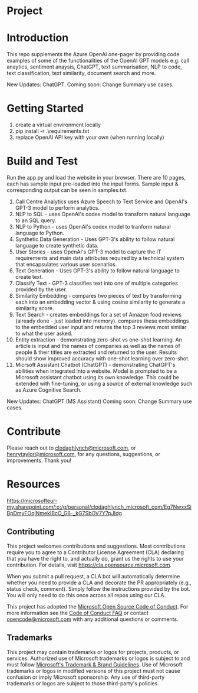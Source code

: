 # Project

# Introduction 
This repo supplements the Azure OpenAI one-pager by providing code examples of some of the functionalities of the OpenAI GPT models e.g. call anaytics, sentiment anaysis, ChatGPT, text summarisation, NLP to code, text classification, text similarity, document search and more. 

New Updates: ChatGPT.
Coming soon: Change Summary use cases.

# Getting Started
1.	create a virtual environment locally
2.  pip install -r .\requirements.txt
3.	replace OpenAI API key with your own (when running locally)

# Build and Test
Run the app.py and load the website in your browser.
There are 10 pages, each has sample input pre-loaded into the input forms. Sample input & corresponding output can be seen in samples.txt.
1.  Call Centre Analytics uses Azure Speech to Text Service and OpenAI's GPT-3 model to perform analytics.
2.  NLP to SQL - uses OpenAI's codex model to transform natural language to an SQL query.
3.  NLP to Python - uses OpenAI's codex model to tranform natural language to Python.
4.  Synthetic Data Generation - Uses GPT-3's ability to follow natural language to create synthetic data.
5.  User Stories - uses OpenAI's GPT-3 model to capture the IT requirements and main data attributes required by a technical system that encapsulates various user scenarios.
6.  Text Generation -  Uses GPT-3's ability to follow natural language to create text.
7.  Classify Text -  GPT-3 classifies text into one of multiple categories provided by the user.
8.  Similarity Embedding - compares two pieces of text by transforming each into an embedding vector & using cosine similarity to generate a similarity score.
9.  Text Search - creates embeddings for a set of Amazon food reviews (already done - just loaded into memory). compares these embeddings to the embedded user input and returns the top 3 reviews most similar to what the user asked.
10. Entity extraction - demonstrating zero-shot vs one-shot learning. An article is input and the names of companies as well as the names of people & their titles are extracted and returned to the user. Results should show improved accuracy with one-shot learning over zero-shot.
11. Micrsoft Assistant Chatbot (ChatGPT) - demonstrating ChatGPT's abilities when integrated into a website. Model is prompted to be a Microsoft assistant chatbot using its own knowledge. This could be extended with fine-tuning, or using a source of external knowledge such as Azure Cognitive Search. 

New Updates: ChatGPT (MS Assistant)
Coming soon: Change Summary use cases.

# Contribute
Please reach out to clodaghlynch@microsoft.com, or henrytaylor@microsoft.com, for any questions, suggestions, or improvements. Thank you!

# Resources
https://microsofteur-my.sharepoint.com/:o:/g/personal/clodaghlynch_microsoft_com/Eg7NwxxSiBpDmyFOqlNmekIBcO_G6-_kG7SbOV7Y7pJIdg 

## Contributing

This project welcomes contributions and suggestions.  Most contributions require you to agree to a
Contributor License Agreement (CLA) declaring that you have the right to, and actually do, grant us
the rights to use your contribution. For details, visit https://cla.opensource.microsoft.com.

When you submit a pull request, a CLA bot will automatically determine whether you need to provide
a CLA and decorate the PR appropriately (e.g., status check, comment). Simply follow the instructions
provided by the bot. You will only need to do this once across all repos using our CLA.

This project has adopted the [Microsoft Open Source Code of Conduct](https://opensource.microsoft.com/codeofconduct/).
For more information see the [Code of Conduct FAQ](https://opensource.microsoft.com/codeofconduct/faq/) or
contact [opencode@microsoft.com](mailto:opencode@microsoft.com) with any additional questions or comments.

## Trademarks

This project may contain trademarks or logos for projects, products, or services. Authorized use of Microsoft 
trademarks or logos is subject to and must follow 
[Microsoft's Trademark & Brand Guidelines](https://www.microsoft.com/en-us/legal/intellectualproperty/trademarks/usage/general).
Use of Microsoft trademarks or logos in modified versions of this project must not cause confusion or imply Microsoft sponsorship.
Any use of third-party trademarks or logos are subject to those third-party's policies.
